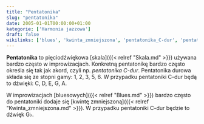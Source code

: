 ```yaml
---
title: "Pentatonika"
slug: "pentatonika"
date: 2005-01-01T00:00:00+01:00
kategorie: ['Harmonia jazzowa']
draft: false
wikilinks: ['blues', 'kwinta_zmniejszona', 'pentatonika_C-dur', 'pentatonika_C-dur', 'skala']
---
```

**Pentatonika** to pięciodźwiękowa [skala]({{< relref "Skala.md" >}}) używana
bardzo często w improwizacjach. Konkretną pentatonikę bardzo często
określa się tak jak akord, czyli np. *pentatonika
C-dur<!-- link nie odnosił się do niczego: 'Pentatonika' ('content/książka/Pentatonika.md') links to 'pentatonika_C-dur' ('content/książka/pentatonika_C-dur.md') and that does not exist -->*. Pentatonika durowa składa się ze
stopni gamy: 1, 2, 3, 5, 6. W przypadku pentatoniki
C-dur<!-- link nie odnosił się do niczego: 'Pentatonika' ('content/książka/Pentatonika.md') links to 'pentatonika_C-dur' ('content/książka/pentatonika_C-dur.md') and that does not exist --> będą to dźwięki: C, D, E, G, A.

W improwizacjach [bluesowych]({{< relref "Blues.md" >}}) bardzo często do
pentatoniki dodaje się [kwintę
zmniejszoną]({{< relref "Kwinta_zmniejszona.md" >}}). W przypadku pentatoniki
C-dur będzie to dźwięk G♭.

